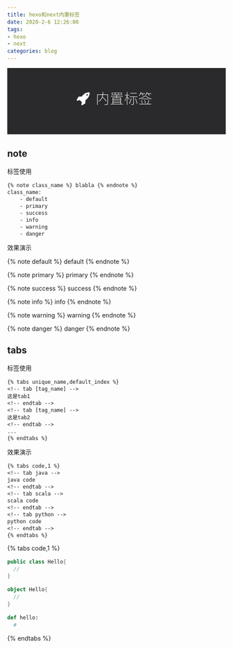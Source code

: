 ```yaml
---
title: hexo和next内置标签
date: 2020-2-6 12:26:00
tags: 
- hexo
- next
categories: blog
---
```


![](https://raw.githubusercontent.com/stanxia/blog-pics/master/20200206122722.png)

<!-- more -->

## note

标签使用

```
{% note class_name %} blabla {% endnote %}
class_name:
	- default
	- primary
	- success
	- info
	- warning 
	- danger
```

效果演示

{% note default %} default {% endnote %}

{% note primary %} primary {% endnote %}

{% note success %} success {% endnote %}

{% note info %} info {% endnote %}

{% note warning %} warning {% endnote %}

{% note danger %} danger {% endnote %}

## tabs

标签使用

```
{% tabs unique_name,default_index %}
<!-- tab [tag_name] -->
这是tab1
<!-- endtab -->
<!-- tab [tag_name] -->
这是tab2
<!-- endtab -->
...
{% endtabs %}
```

效果演示

```
{% tabs code,1 %}
<!-- tab java -->
java code
<!-- endtab -->
<!-- tab scala -->
scala code
<!-- endtab -->
<!-- tab python -->
python code
<!-- endtab -->
{% endtabs %}
```

{% tabs code,1 %}
<!-- tab java -->

```java
public class Hello{
  //
}
```

<!-- endtab -->
<!-- tab scala -->

```scala
object Hello{
  //
}
```

<!-- endtab -->
<!-- tab python -->

```python
def hello:
  #
```

<!-- endtab -->
{% endtabs %}

